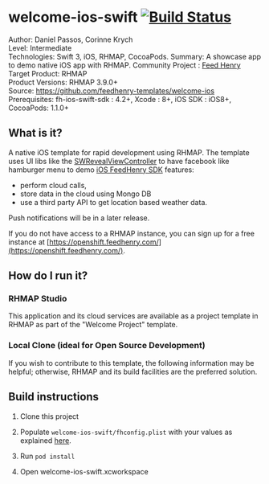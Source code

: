 # welcome-ios-swift [![Build Status](https://travis-ci.org/feedhenry-templates/welcome-ios-swift.png)](https://travis-ci.org/feedhenry-templates/welcome-ios-swift)

Author: Daniel Passos, Corinne Krych   
Level: Intermediate  
Technologies: Swift 3, iOS, RHMAP, CocoaPods.
Summary: A showcase app to demo native iOS app with RHMAP. 
Community Project : [Feed Henry](http://feedhenry.org)
Target Product: RHMAP  
Product Versions: RHMAP 3.9.0+   
Source: https://github.com/feedhenry-templates/welcome-ios  
Prerequisites: fh-ios-swift-sdk : 4.2+, Xcode : 8+, iOS SDK : iOS8+, CocoaPods: 1.1.0+

## What is it?

A native iOS template for rapid development using RHMAP. The template uses UI libs like the [SWRevealViewController](https://github.com/John-Lluch/SWRevealViewController) to have facebook like hamburger menu to demo [iOS FeedHenry SDK](https://github.com/feedhenry/fh-ios-sdk) features:

- perform cloud calls, 
- store data in the cloud using Mongo DB
- use a third party API to get location based weather data. 
 
Push notifications will be in a later release.

If you do not have access to a RHMAP instance, you can sign up for a free instance at [https://openshift.feedhenry.com/](https://openshift.feedhenry.com/).

## How do I run it?  

### RHMAP Studio

This application and its cloud services are available as a project template in RHMAP as part of the "Welcome Project" template.

### Local Clone (ideal for Open Source Development)
If you wish to contribute to this template, the following information may be helpful; otherwise, RHMAP and its build facilities are the preferred solution.

## Build instructions

1. Clone this project

2. Populate ```welcome-ios-swift/fhconfig.plist``` with your values as explained [here](http://docs.feedhenry.com/v3/dev_tools/sdks/ios.html#ios-configure).

3. Run ```pod install``` 

4. Open welcome-ios-swift.xcworkspace

